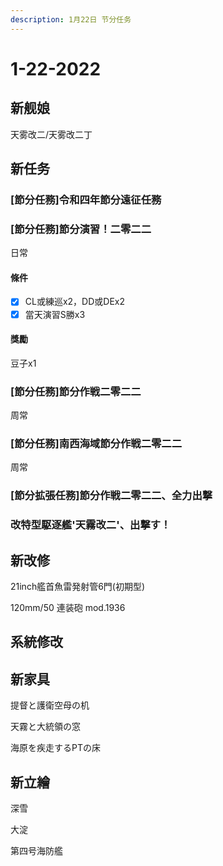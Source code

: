 ```yaml
---
description: 1月22日 节分任务
---
```


# 1-22-2022

## 新舰娘

天雾改二/天雾改二丁

## 新任务

### [節分任務]令和四年節分遠征任務

### [節分任務]節分演習！二零二二

日常

#### 條件

* [x] CL或練巡x2，DD或DEx2
* [x] 當天演習S勝x3

#### 獎勵

豆子x1

### [節分任務]節分作戦二零二二

周常

### [節分任務]南西海域節分作戦二零二二

周常

### [節分拡張任務]節分作戦二零二二、全力出撃

### 改特型駆逐艦'天霧改二'、出撃す！

## 新改修

21inch艦首魚雷発射管6門(初期型)

120mm/50 連装砲 mod.1936

## 系統修改

## 新家具

提督と護衛空母の机

天霧と大統領の窓

海原を疾走するPTの床

## 新立繪

深雪

大淀

第四号海防艦